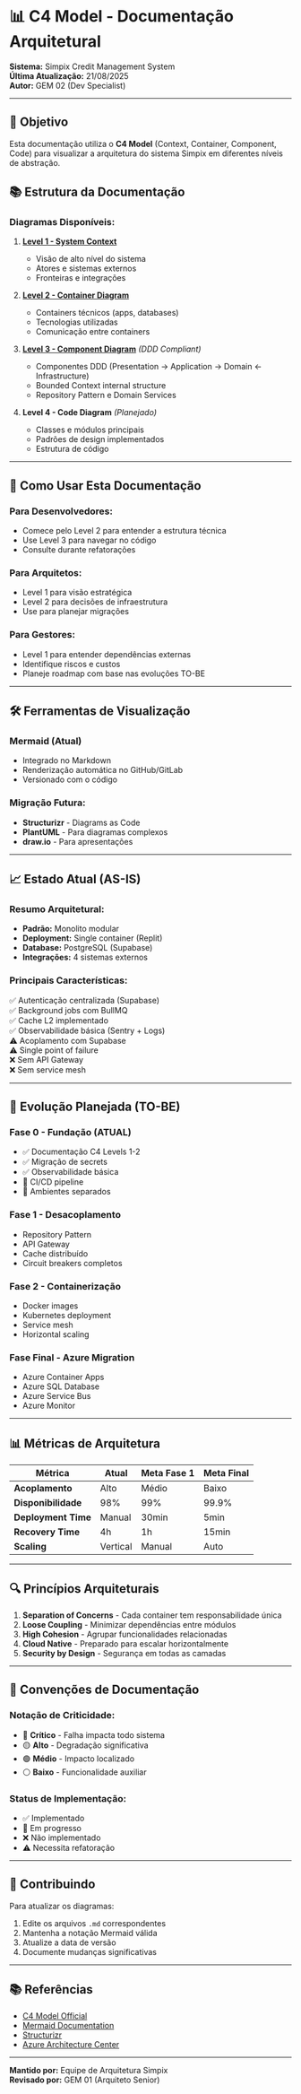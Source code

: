 # 📊 C4 Model - Documentação Arquitetural

**Sistema:** Simpix Credit Management System  
**Última Atualização:** 21/08/2025  
**Autor:** GEM 02 (Dev Specialist)

---

## 🎯 Objetivo

Esta documentação utiliza o **C4 Model** (Context, Container, Component, Code) para visualizar a arquitetura do sistema Simpix em diferentes níveis de abstração.

## 📚 Estrutura da Documentação

### **Diagramas Disponíveis:**

1. **[Level 1 - System Context](./c4-level1-context.md)**
   - Visão de alto nível do sistema
   - Atores e sistemas externos
   - Fronteiras e integrações

2. **[Level 2 - Container Diagram](./c4-level2-container.md)**
   - Containers técnicos (apps, databases)
   - Tecnologias utilizadas
   - Comunicação entre containers

3. **[Level 3 - Component Diagram](./c4-level3-proposal-context.md)** *(DDD Compliant)*
   - Componentes DDD (Presentation → Application → Domain ← Infrastructure)
   - Bounded Context internal structure
   - Repository Pattern e Domain Services

4. **Level 4 - Code Diagram** *(Planejado)*
   - Classes e módulos principais
   - Padrões de design implementados
   - Estrutura de código

---

## 🔧 Como Usar Esta Documentação

### **Para Desenvolvedores:**
- Comece pelo Level 2 para entender a estrutura técnica
- Use Level 3 para navegar no código
- Consulte durante refatorações

### **Para Arquitetos:**
- Level 1 para visão estratégica
- Level 2 para decisões de infraestrutura
- Use para planejar migrações

### **Para Gestores:**
- Level 1 para entender dependências externas
- Identifique riscos e custos
- Planeje roadmap com base nas evoluções TO-BE

---

## 🛠️ Ferramentas de Visualização

### **Mermaid (Atual)**
- Integrado no Markdown
- Renderização automática no GitHub/GitLab
- Versionado com o código

### **Migração Futura:**
- **Structurizr** - Diagrams as Code
- **PlantUML** - Para diagramas complexos
- **draw.io** - Para apresentações

---

## 📈 Estado Atual (AS-IS)

### **Resumo Arquitetural:**
- **Padrão:** Monolito modular
- **Deployment:** Single container (Replit)
- **Database:** PostgreSQL (Supabase)
- **Integrações:** 4 sistemas externos

### **Principais Características:**
✅ Autenticação centralizada (Supabase)  
✅ Background jobs com BullMQ  
✅ Cache L2 implementado  
✅ Observabilidade básica (Sentry + Logs)  
⚠️ Acoplamento com Supabase  
⚠️ Single point of failure  
❌ Sem API Gateway  
❌ Sem service mesh  

---

## 🚀 Evolução Planejada (TO-BE)

### **Fase 0 - Fundação (ATUAL)**
- ✅ Documentação C4 Levels 1-2
- ✅ Migração de secrets
- ✅ Observabilidade básica
- 🔄 CI/CD pipeline
- 🔄 Ambientes separados

### **Fase 1 - Desacoplamento**
- Repository Pattern
- API Gateway
- Cache distribuído
- Circuit breakers completos

### **Fase 2 - Containerização**
- Docker images
- Kubernetes deployment
- Service mesh
- Horizontal scaling

### **Fase Final - Azure Migration**
- Azure Container Apps
- Azure SQL Database
- Azure Service Bus
- Azure Monitor

---

## 📊 Métricas de Arquitetura

| Métrica | Atual | Meta Fase 1 | Meta Final |
|---------|--------|-------------|------------|
| **Acoplamento** | Alto | Médio | Baixo |
| **Disponibilidade** | 98% | 99% | 99.9% |
| **Deployment Time** | Manual | 30min | 5min |
| **Recovery Time** | 4h | 1h | 15min |
| **Scaling** | Vertical | Manual | Auto |

---

## 🔍 Princípios Arquiteturais

1. **Separation of Concerns** - Cada container tem responsabilidade única
2. **Loose Coupling** - Minimizar dependências entre módulos
3. **High Cohesion** - Agrupar funcionalidades relacionadas
4. **Cloud Native** - Preparado para escalar horizontalmente
5. **Security by Design** - Segurança em todas as camadas

---

## 📝 Convenções de Documentação

### **Notação de Criticidade:**
- 🔴 **Crítico** - Falha impacta todo sistema
- 🟡 **Alto** - Degradação significativa
- 🟢 **Médio** - Impacto localizado
- ⚪ **Baixo** - Funcionalidade auxiliar

### **Status de Implementação:**
- ✅ Implementado
- 🔄 Em progresso
- ❌ Não implementado
- ⚠️ Necessita refatoração

---

## 🤝 Contribuindo

Para atualizar os diagramas:
1. Edite os arquivos `.md` correspondentes
2. Mantenha a notação Mermaid válida
3. Atualize a data de versão
4. Documente mudanças significativas

---

## 📚 Referências

- [C4 Model Official](https://c4model.com/)
- [Mermaid Documentation](https://mermaid-js.github.io/)
- [Structurizr](https://structurizr.com/)
- [Azure Architecture Center](https://docs.microsoft.com/en-us/azure/architecture/)

---

**Mantido por:** Equipe de Arquitetura Simpix  
**Revisado por:** GEM 01 (Arquiteto Senior)